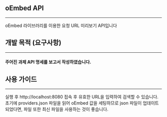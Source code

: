 ## oEmbed API
***
oEmbed 라이브러리를 이용한 요청 URL 미리보기 API입니다

## 개발 목적 (요구사항)
***
#### 주어진 과제 API 명세를 보고서 작성하였습니다.

## 사용 가이드
***
실행 후 http://localhost:8080 접속 후 유효한 URL을 입력하여 검색할 수 있습니다.
초기에 providers.json 파일을 읽어 oEmbed 값을 세팅하므로 json 파일이 업데이트 되었다면, 파일 또한 최신 파일을 사용하는 것이 좋습니다.